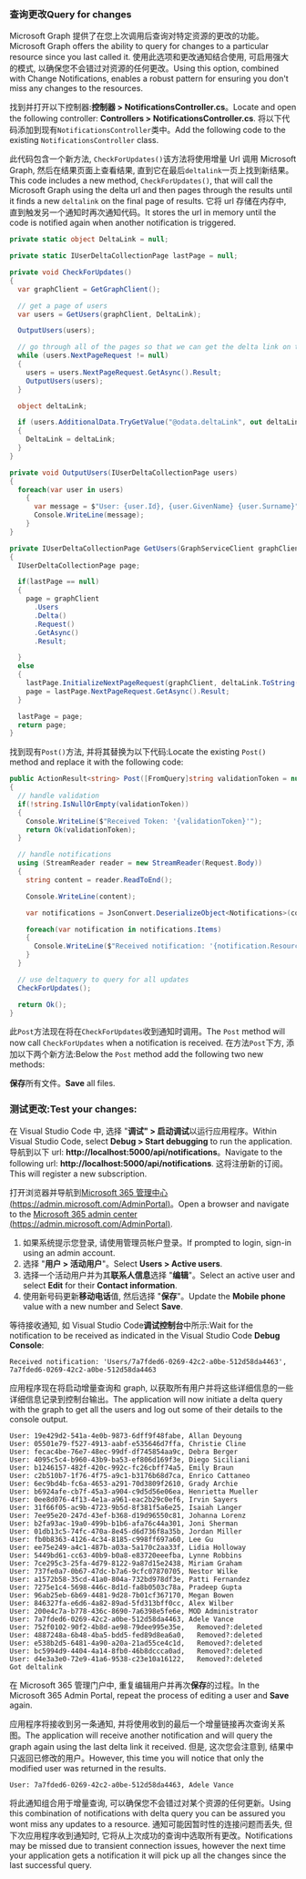 <!-- markdownlint-disable MD002 MD041 -->

### <a name="query-for-changes"></a><span data-ttu-id="251a7-101">查询更改</span><span class="sxs-lookup"><span data-stu-id="251a7-101">Query for changes</span></span>

<span data-ttu-id="251a7-102">Microsoft Graph 提供了在您上次调用后查询对特定资源的更改的功能。</span><span class="sxs-lookup"><span data-stu-id="251a7-102">Microsoft Graph offers the ability to query for changes to a particular resource since you last called it.</span></span> <span data-ttu-id="251a7-103">使用此选项和更改通知结合使用, 可启用强大的模式, 以确保您不会错过对资源的任何更改。</span><span class="sxs-lookup"><span data-stu-id="251a7-103">Using this option, combined with Change Notifications, enables a robust pattern for ensuring you don't miss any changes to the resources.</span></span>

<span data-ttu-id="251a7-104">找到并打开以下控制器:**控制器 > NotificationsController.cs**。</span><span class="sxs-lookup"><span data-stu-id="251a7-104">Locate and open the following controller: **Controllers > NotificationsController.cs**.</span></span>
<span data-ttu-id="251a7-105">将以下代码添加到现有`NotificationsController`类中。</span><span class="sxs-lookup"><span data-stu-id="251a7-105">Add the following code to the existing `NotificationsController` class.</span></span>

<span data-ttu-id="251a7-106">此代码包含一个新方法, `CheckForUpdates()`该方法将使用增量 Url 调用 Microsoft Graph, 然后在结果页面上查看结果, 直到它在最后`deltalink`一页上找到新结果。</span><span class="sxs-lookup"><span data-stu-id="251a7-106">This code includes a new method, `CheckForUpdates()`, that will call the Microsoft Graph using the delta url and then pages through the results until it finds a new `deltalink` on the final page of results.</span></span> <span data-ttu-id="251a7-107">它将 url 存储在内存中, 直到触发另一个通知时再次通知代码。</span><span class="sxs-lookup"><span data-stu-id="251a7-107">It stores the url in memory until the code is notified again when another notification is triggered.</span></span>

```csharp
private static object DeltaLink = null;

private static IUserDeltaCollectionPage lastPage = null;

private void CheckForUpdates()
{
  var graphClient = GetGraphClient();

  // get a page of users
  var users = GetUsers(graphClient, DeltaLink);

  OutputUsers(users);

  // go through all of the pages so that we can get the delta link on the last page.
  while (users.NextPageRequest != null)
  {
    users = users.NextPageRequest.GetAsync().Result;
    OutputUsers(users);
  }

  object deltaLink;

  if (users.AdditionalData.TryGetValue("@odata.deltaLink", out deltaLink))
  {
    DeltaLink = deltaLink;
  }
}

private void OutputUsers(IUserDeltaCollectionPage users)
{
  foreach(var user in users)
    {
      var message = $"User: {user.Id}, {user.GivenName} {user.Surname}";
      Console.WriteLine(message);
    }
}

private IUserDeltaCollectionPage GetUsers(GraphServiceClient graphClient, object deltaLink)
{
  IUserDeltaCollectionPage page;

  if(lastPage == null)
  {
    page = graphClient
      .Users
      .Delta()
      .Request()
      .GetAsync()
      .Result;

  }
  else
  {
    lastPage.InitializeNextPageRequest(graphClient, deltaLink.ToString());
    page = lastPage.NextPageRequest.GetAsync().Result;
  }

  lastPage = page;
  return page;
}
```

<span data-ttu-id="251a7-108">找到现有`Post()`方法, 并将其替换为以下代码:</span><span class="sxs-lookup"><span data-stu-id="251a7-108">Locate the existing `Post()` method and replace it with the following code:</span></span>

```csharp
public ActionResult<string> Post([FromQuery]string validationToken = null)
{
  // handle validation
  if(!string.IsNullOrEmpty(validationToken))
  {
    Console.WriteLine($"Received Token: '{validationToken}'");
    return Ok(validationToken);
  }

  // handle notifications
  using (StreamReader reader = new StreamReader(Request.Body))
  {
    string content = reader.ReadToEnd();

    Console.WriteLine(content);

    var notifications = JsonConvert.DeserializeObject<Notifications>(content);

    foreach(var notification in notifications.Items)
    {
      Console.WriteLine($"Received notification: '{notification.Resource}', {notification.ResourceData?.Id}");
    }
  }

  // use deltaquery to query for all updates
  CheckForUpdates();

  return Ok();
}
```

<span data-ttu-id="251a7-109">此`Post`方法现在将在`CheckForUpdates`收到通知时调用。</span><span class="sxs-lookup"><span data-stu-id="251a7-109">The `Post` method will now call `CheckForUpdates` when a notification is received.</span></span> <span data-ttu-id="251a7-110">在方法`Post`下方, 添加以下两个新方法:</span><span class="sxs-lookup"><span data-stu-id="251a7-110">Below the `Post` method add the following two new methods:</span></span>

<span data-ttu-id="251a7-111">**保存**所有文件。</span><span class="sxs-lookup"><span data-stu-id="251a7-111">**Save** all files.</span></span>

### <a name="test-your-changes"></a><span data-ttu-id="251a7-112">测试更改:</span><span class="sxs-lookup"><span data-stu-id="251a7-112">Test your changes:</span></span>

<span data-ttu-id="251a7-113">在 Visual Studio Code 中, 选择 "**调试" > 启动调试**以运行应用程序。</span><span class="sxs-lookup"><span data-stu-id="251a7-113">Within Visual Studio Code, select **Debug > Start debugging** to run the application.</span></span>
<span data-ttu-id="251a7-114">导航到以下 url: **http://localhost:5000/api/notifications**。</span><span class="sxs-lookup"><span data-stu-id="251a7-114">Navigate to the following url: **http://localhost:5000/api/notifications**.</span></span> <span data-ttu-id="251a7-115">这将注册新的订阅。</span><span class="sxs-lookup"><span data-stu-id="251a7-115">This will register a new subscription.</span></span>

<span data-ttu-id="251a7-116">打开浏览器并导航到[Microsoft 365 管理中心 (https://admin.microsoft.com/AdminPortal)](https://admin.microsoft.com/AdminPortal)。</span><span class="sxs-lookup"><span data-stu-id="251a7-116">Open a browser and navigate to the [Microsoft 365 admin center (https://admin.microsoft.com/AdminPortal)](https://admin.microsoft.com/AdminPortal).</span></span>

1. <span data-ttu-id="251a7-117">如果系统提示您登录, 请使用管理员帐户登录。</span><span class="sxs-lookup"><span data-stu-id="251a7-117">If prompted to login, sign-in using an admin account.</span></span>
1. <span data-ttu-id="251a7-118">选择 "**用户 > 活动用户**"。</span><span class="sxs-lookup"><span data-stu-id="251a7-118">Select **Users > Active users**.</span></span> 
1. <span data-ttu-id="251a7-119">选择一个活动用户并为其**联系人信息**选择 "**编辑**"。</span><span class="sxs-lookup"><span data-stu-id="251a7-119">Select an active user and select **Edit** for their **Contact information**.</span></span> 
1. <span data-ttu-id="251a7-120">使用新号码更新**移动电话**值, 然后选择 "**保存**"。</span><span class="sxs-lookup"><span data-stu-id="251a7-120">Update the **Mobile phone** value with a new number and Select **Save**.</span></span>

<span data-ttu-id="251a7-121">等待接收通知, 如 Visual Studio Code**调试控制台**中所示:</span><span class="sxs-lookup"><span data-stu-id="251a7-121">Wait for the notification to be received as indicated in the Visual Studio Code **Debug Console**:</span></span>

```shell
Received notification: 'Users/7a7fded6-0269-42c2-a0be-512d58da4463', 7a7fded6-0269-42c2-a0be-512d58da4463
```

<span data-ttu-id="251a7-122">应用程序现在将启动增量查询和 graph, 以获取所有用户并将这些详细信息的一些详细信息记录到控制台输出。</span><span class="sxs-lookup"><span data-stu-id="251a7-122">The application will now initiate a delta query with the graph to get all the users and log out some of their details to the console output.</span></span>

```shell
User: 19e429d2-541a-4e0b-9873-6dff9f48fabe, Allan Deyoung
User: 05501e79-f527-4913-aabf-e535646d7ffa, Christie Cline
User: fecac4be-76e7-48ec-99df-df745854aa9c, Debra Berger
User: 4095c5c4-b960-43b9-ba53-ef806d169f3e, Diego Siciliani
User: b1246157-482f-420c-992c-fc26cbff74a5, Emily Braun
User: c2b510b7-1f76-4f75-a9c1-b3176b68d7ca, Enrico Cattaneo
User: 6ec9bd4b-fc6a-4653-a291-70d3809f2610, Grady Archie
User: b6924afe-cb7f-45a3-a904-c9d5d56e06ea, Henrietta Mueller
User: 0ee8d076-4f13-4e1a-a961-eac2b29c0ef6, Irvin Sayers
User: 31f66f05-ac9b-4723-9b5d-8f381f5a6e25, Isaiah Langer
User: 7ee95e20-247d-43ef-b368-d19d96550c81, Johanna Lorenz
User: b2fa93ac-19a0-499b-b1b6-afa76c44a301, Joni Sherman
User: 01db13c5-74fc-470a-8e45-d6d736f8a35b, Jordan Miller
User: fb0b8363-4126-4c34-8185-c998ff697a60, Lee Gu
User: ee75e249-a4c1-487b-a03a-5a170c2aa33f, Lidia Holloway
User: 5449bd61-cc63-40b9-b0a8-e83720eeefba, Lynne Robbins
User: 7ce295c3-25fa-4d79-8122-9a87d15e2438, Miriam Graham
User: 737fe0a7-0b67-47dc-b7a6-9cfc07870705, Nestor Wilke
User: a1572b58-35cd-41a0-804a-732bd978df3e, Patti Fernandez
User: 7275e1c4-5698-446c-8d1d-fa8b0503c78a, Pradeep Gupta
User: 96ab25eb-6b69-4481-9d28-7b01cf367170, Megan Bowen
User: 846327fa-e6d6-4a82-89ad-5fd313bff0cc, Alex Wilber
User: 200e4c7a-b778-436c-8690-7a6398e5fe6e, MOD Administrator
User: 7a7fded6-0269-42c2-a0be-512d58da4463, Adele Vance
User: 752f0102-90f2-4b8d-ae98-79dee995e35e,   Removed?:deleted
User: 4887248a-6b48-4ba5-bdd5-fed89d8ea6a0,   Removed?:deleted
User: e538b2d5-6481-4a90-a20a-21ad55ce4c1d,   Removed?:deleted
User: bc5994d9-4404-4a14-8fb0-46b8dccca0ad,   Removed?:deleted
User: d4e3a3e0-72e9-41a6-9538-c23e10a16122,   Removed?:deleted
Got deltalink
```

<span data-ttu-id="251a7-123">在 Microsoft 365 管理门户中, 重复编辑用户并再次**保存**的过程。</span><span class="sxs-lookup"><span data-stu-id="251a7-123">In the Microsoft 365 Admin Portal, repeat the process of editing a user and **Save** again.</span></span>

<span data-ttu-id="251a7-124">应用程序将接收到另一条通知, 并将使用收到的最后一个增量链接再次查询关系图。</span><span class="sxs-lookup"><span data-stu-id="251a7-124">The application will receive another notification and will query the graph again using the last delta link it received.</span></span> <span data-ttu-id="251a7-125">但是, 这次您会注意到, 结果中只返回已修改的用户。</span><span class="sxs-lookup"><span data-stu-id="251a7-125">However, this time you will notice that only the modified user was returned in the results.</span></span>

```shell
User: 7a7fded6-0269-42c2-a0be-512d58da4463, Adele Vance
```

<span data-ttu-id="251a7-126">将此通知组合用于增量查询, 可以确保您不会错过对某个资源的任何更新。</span><span class="sxs-lookup"><span data-stu-id="251a7-126">Using this combination of notifications with delta query you can be assured you wont miss any updates to a resource.</span></span> <span data-ttu-id="251a7-127">通知可能因暂时性的连接问题而丢失, 但下次应用程序收到通知时, 它将从上次成功的查询中选取所有更改。</span><span class="sxs-lookup"><span data-stu-id="251a7-127">Notifications may be missed due to transient connection issues, however the next time your application gets a notification it will pick up all the changes since the last successful query.</span></span>
